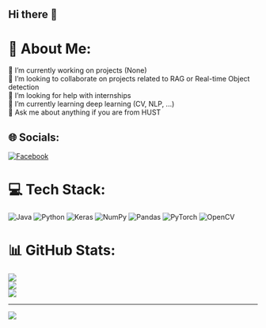 ## Hi there 👋

# 💫 About Me:
🔭 I’m currently working on projects (None)<br>👯 I’m looking to collaborate on projects related to RAG or Real-time Object detection<br>🤝 I’m looking for help with internships <br>🌱 I’m currently learning deep learning (CV, NLP, ...)<br>💬 Ask me about anything if you are from HUST<br>


## 🌐 Socials:
[![Facebook](https://img.shields.io/badge/Facebook-%231877F2.svg?logo=Facebook&logoColor=white)](https://facebook.com/https://www.facebook.com/tran.thanh.vinh.632520/) 

# 💻 Tech Stack:
![Java](https://img.shields.io/badge/java-%23ED8B00.svg?style=for-the-badge&logo=openjdk&logoColor=white) ![Python](https://img.shields.io/badge/python-3670A0?style=for-the-badge&logo=python&logoColor=ffdd54) ![Keras](https://img.shields.io/badge/Keras-%23D00000.svg?style=for-the-badge&logo=Keras&logoColor=white) ![NumPy](https://img.shields.io/badge/numpy-%23013243.svg?style=for-the-badge&logo=numpy&logoColor=white) ![Pandas](https://img.shields.io/badge/pandas-%23150458.svg?style=for-the-badge&logo=pandas&logoColor=white) ![PyTorch](https://img.shields.io/badge/PyTorch-%23EE4C2C.svg?style=for-the-badge&logo=PyTorch&logoColor=white) ![OpenCV](https://img.shields.io/badge/opencv-%23white.svg?style=for-the-badge&logo=opencv&logoColor=white)
# 📊 GitHub Stats:
![](https://github-readme-stats.vercel.app/api?username=uservinhsoislearning&theme=dark&hide_border=false&include_all_commits=true&count_private=false)<br/>
![](https://github-readme-streak-stats.herokuapp.com/?user=uservinhsoislearning&theme=dark&hide_border=false)<br/>
![](https://github-readme-stats.vercel.app/api/top-langs/?username=uservinhsoislearning&theme=dark&hide_border=false&include_all_commits=true&count_private=false&layout=compact)

---
[![](https://visitcount.itsvg.in/api?id=uservinhsoislearning&icon=0&color=0)](https://visitcount.itsvg.in)

<!-- Proudly created with GPRM ( https://gprm.itsvg.in ) -->

